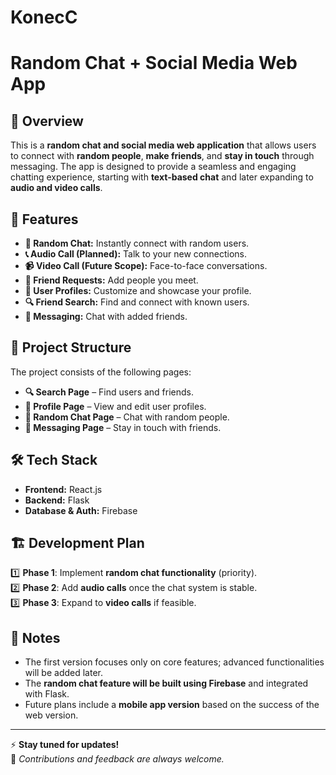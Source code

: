 # KonecC
# Random Chat + Social Media Web App  

## 📌 Overview  
This is a **random chat and social media web application** that allows users to connect with **random people**, **make friends**, and **stay in touch** through messaging. The app is designed to provide a seamless and engaging chatting experience, starting with **text-based chat** and later expanding to **audio and video calls**.  

## 🚀 Features  
- **🔄 Random Chat:** Instantly connect with random users.  
- **📞 Audio Call (Planned):** Talk to your new connections.  
- **📹 Video Call (Future Scope):** Face-to-face conversations.  
- **📩 Friend Requests:** Add people you meet.  
- **👤 User Profiles:** Customize and showcase your profile.  
- **🔍 Friend Search:** Find and connect with known users.  
- **💬 Messaging:** Chat with added friends.  

## 📂 Project Structure  
The project consists of the following pages:  
- **🔍 Search Page** – Find users and friends.  
- **👤 Profile Page** – View and edit user profiles.  
- **💬 Random Chat Page** – Chat with random people.  
- **📩 Messaging Page** – Stay in touch with friends.  

## 🛠️ Tech Stack  
- **Frontend:** React.js  
- **Backend:** Flask  
- **Database & Auth:** Firebase  

## 🏗️ Development Plan  
1️⃣ **Phase 1**: Implement **random chat functionality** (priority).  
2️⃣ **Phase 2**: Add **audio calls** once the chat system is stable.  
3️⃣ **Phase 3**: Expand to **video calls** if feasible.  


## 📝 Notes  
- The first version focuses only on core features; advanced functionalities will be added later.  
- The **random chat feature will be built using Firebase** and integrated with Flask.  
- Future plans include a **mobile app version** based on the success of the web version.  

---

⚡ **Stay tuned for updates!**  
📌 *Contributions and feedback are always welcome.*  
